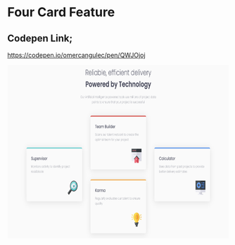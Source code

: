 # Four Card Feature

## Codepen Link;

https://codepen.io/omercangulec/pen/QWJOjoj

<img src="screenshot.png" width="716.5px" height="394px" />
